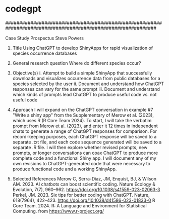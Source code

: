 # codegpt

##############################################################################################################

Case Study Prospectus
Steve Powers

1. Title 
Using ChatGPT to develop ShinyApps for rapid visualization of species occurrence databases 

2. General research question
Where do different species occur? 

3. Objective(s)
i. Attempt to build a simple ShinyApp that successfully downloads and visualizes occurrence data from public databases for a species selected by the user
ii. Document and understand how ChatGPT responses can vary for the same prompt
iii. Document and understand which kinds of prompts lead ChatGPT to produce useful code vs. not useful code 

4. Approach 
I will expand on the ChatGPT conversation in example #7 "Write a shiny app" from the Supplementary of Merow et al. (2023), which uses R (R Core Team 2024). To start, I will take the verbatim prompt from Merow et al. (2023), and enter it 12 times in independent chats to generate a range of ChatGPT responses for comparison. For record-keeping purposes, each ChatGPT response will be saved to a separate .txt file, and each code sequence generated will be saved to a separate .R file. I will then explore whether revised prompts, new prompts, or longer conversations can coax ChatGPT to produce more complete code and a functional Shiny app. I will document any of my own revisions to ChatGPT-generated code that were necessary to produce functional code and a working ShinyApp. 

5. Selected References
Merow C, Serra-Diaz, JM, Enquist, BJ, & Wilson AM. 2023. AI chatbots can boost scientific coding. Nature Ecology & Evolution, 7(7), 960–962. https://doi.org/10.1038/s41559-023-02063-3
Perkel, JM. 2023. Six tips for better coding with ChatGPT. Nature, 618(7964), 422–423. https://doi.org/10.1038/d41586-023-01833-0
R Core Team. 2024. R: A Language and Environment for Statistical Computing. from https://www.r-project.org/

